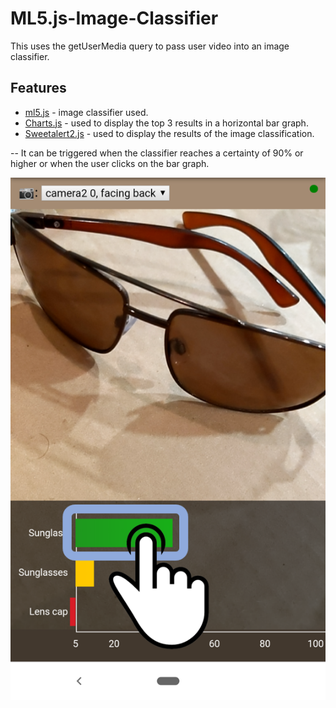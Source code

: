 # ML5.js-Image-Classifier
This uses the getUserMedia query to pass user video into an image classifier.

## Features
- [ml5.js](https://ml5js.org) - image classifier used.
- [Charts.js](https://www.chartjs.org/) - used to display the top 3 results in a horizontal bar graph.
- [Sweetalert2.js](https://sweetalert2.github.io/) - used to display the results of the image classification.

-- It can be triggered when the classifier reaches a certainty of 90% or higher or when the user clicks on the bar graph.

![Basic Layout](ImageClassifier1.png)
